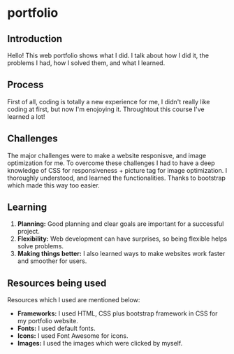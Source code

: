 # portfolio

## Introduction

Hello! This web portfolio shows what I did. I talk about how I did it, the problems I had, how I solved them, and what I learned.

## Process

First of all, coding is totally a new experience for me, I didn't really like coding at first, but now I'm enojoying it. Throughtout this course I've learned a lot!

## Challenges

The major challenges were to make a website responisve, and image optimization for me. To overcome these challenges I had to have a deep knowledge of CSS for responsiveness + picture tag for image optimization. I thoroughly understood, and learned the functionalities. Thanks to bootstrap which made this way too easier.

## Learning


1. **Planning:** Good planning and clear goals are important for a successful project.
2. **Flexibility:** Web development can have surprises, so being flexible helps solve problems.
3. **Making things better:** I also learned ways to make websites work faster and smoother for users.

## Resources being used

Resources which I used are mentioned below:

- **Frameworks:** I used HTML, CSS plus bootstrap framework in CSS for my portfolio website.
- **Fonts:** I used default fonts.
- **Icons:** I used Font Awesome for icons.
- **Images:** I used the images which were clicked by myself.

